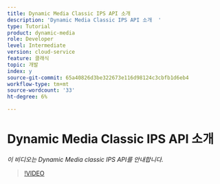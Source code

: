 ```yaml
---
title: Dynamic Media Classic IPS API 소개
description: 'Dynamic Media Classic IPS API 소개  '
type: Tutorial
product: dynamic-media
role: Developer
level: Intermediate
version: cloud-service
feature: 클래식
topic: 개발
index: y
source-git-commit: 65a40826d3be322673e116d98124c3cbfb1d6eb4
workflow-type: tm+mt
source-wordcount: '33'
ht-degree: 6%

---
```


# Dynamic Media Classic IPS API 소개

*이 비디오는 Dynamic Media classic IPS API를 안내합니다.*

>[!VIDEO](https://video.tv.adobe.com/v/335453?quality=9&learn=on)
